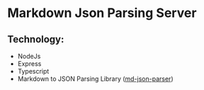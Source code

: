 # Markdown Json Parsing Server

## Technology:
- NodeJs
- Express
- Typescript
- Markdown to JSON Parsing Library ([md-json-parser](https://www.npmjs.com/package/md-json-parser?activeTab=readme))